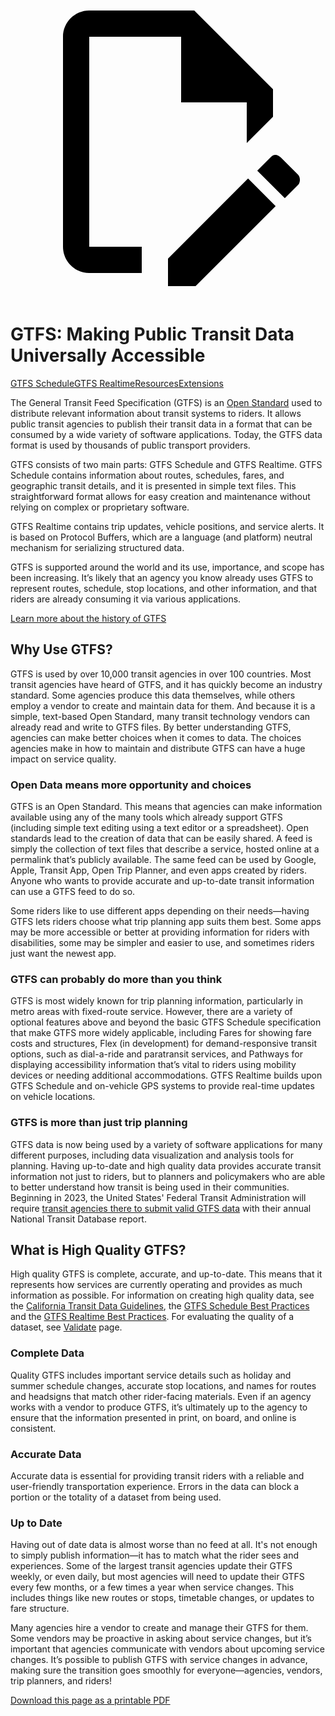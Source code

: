 <a class="pencil-link" href="https://github.com/MobilityData/gtfs.org/edit/main/docs/index.md" title="Edit this page" target="_blank">
    <svg class="pencil" xmlns="http://www.w3.org/2000/svg" viewBox="0 0 24 24"><path d="M10 20H6V4h7v5h5v3.1l2-2V8l-6-6H6c-1.1 0-2 .9-2 2v16c0 1.1.9 2 2 2h4v-2m10.2-7c.1 0 .3.1.4.2l1.3 1.3c.2.2.2.6 0 .8l-1 1-2.1-2.1 1-1c.1-.1.2-.2.4-.2m0 3.9L14.1 23H12v-2.1l6.1-6.1 2.1 2.1Z"></path></svg>
  </a>
   
# GTFS: Making Public Transit Data Universally Accessible 

<div class="landing-page">
    <a class="button" href="schedule">GTFS Schedule</a><a class="button" href="realtime">GTFS Realtime</a><a class="button" href="resources">Resources</a><a class="button" href="extensions">Extensions</a>
</div>

The General Transit Feed Specification (GTFS) is an [Open Standard](https://www.interoperablemobility.org/definitions/#open_standard) used to distribute relevant information about transit systems to riders. It allows public transit agencies to publish their transit data in a format that can be consumed by a wide variety of software applications. Today, the GTFS data format is used by thousands of public transport providers.

GTFS consists of two main parts: GTFS Schedule and GTFS Realtime. GTFS Schedule contains information about routes, schedules, fares, and geographic transit details, and it is presented in simple text files. This straightforward format allows for easy creation and maintenance without relying on complex or proprietary software.

GTFS Realtime contains trip updates, vehicle positions, and service alerts. It is based on Protocol Buffers, which are a language (and platform) neutral mechanism for serializing structured data.

GTFS is supported around the world and its use, importance, and scope has been increasing. It’s likely that an agency you know already uses GTFS to represent routes, schedule, stop locations, and other information, and that riders are already consuming it via various applications.

[Learn more about the history of GTFS](background.md)

## Why Use GTFS?

GTFS is used by over 10,000 transit agencies in over 100 countries. Most transit agencies have heard of GTFS, and it has quickly become an industry standard. Some agencies produce this data themselves, while others employ a vendor to create and maintain data for them. And because it is a simple, text-based Open Standard, many transit technology vendors can already read and write to GTFS files. By better understanding GTFS, agencies can make better choices when it comes to data. The choices agencies make in how to maintain and distribute GTFS can have a huge impact on service quality. 

### Open Data means more opportunity and choices

GTFS is an Open Standard. This means that agencies can make information available using any of the many tools which already support GTFS (including simple text editing using a text editor or a spreadsheet). Open standards lead to the creation of data that can be easily shared. A feed is simply the collection of text files that describe a service, hosted online at a permalink that’s publicly available. The same feed can be used by Google, Apple, Transit App, Open Trip Planner, and even apps created by riders. Anyone who wants to provide accurate and up-to-date transit information can use a GTFS feed to do so. 

Some riders like to use different apps depending on their needs—having GTFS lets riders choose what trip planning app suits them best. Some apps may be more accessible or better at providing information for riders with disabilities, some may be simpler and easier to use, and sometimes riders just want the newest app.

### GTFS can probably do more than you think

GTFS is most widely known for trip planning information, particularly in metro areas with fixed-route service. However, there are a variety of optional features above and beyond the basic GTFS Schedule specification that make GTFS more widely applicable, including Fares for showing fare costs and structures, Flex (in development) for demand-responsive transit options, such as dial-a-ride and paratransit services, and Pathways for displaying accessibility information that’s vital to riders using mobility devices or needing additional accommodations. GTFS Realtime builds upon GTFS Schedule and on-vehicle GPS systems to provide real-time updates on vehicle locations.

### GTFS is more than just trip planning

GTFS data is now being used by a variety of software applications for many different purposes, including data visualization and analysis tools for planning. Having up-to-date and high quality data provides accurate transit information not just to riders, but to planners and policymakers who are able to better understand how transit is being used in their communities. Beginning in 2023, the United States' Federal Transit Administration will require [transit agencies there to submit valid GTFS data](https://www.federalregister.gov/documents/2023/03/03/2023-04379/national-transit-database-reporting-changes-and-clarifications) with their annual National Transit Database report.

## What is High Quality GTFS?

High quality GTFS is complete, accurate, and up-to-date. This means that it represents how services are currently operating and provides as much information as possible.
For information on creating high quality data, see the [California Transit Data Guidelines](https://dot.ca.gov/cal-itp/california-transit-data-guidelines), the [GTFS Schedule Best Practices](https://gtfs.org/schedule/best-practices/) and the [GTFS Realtime Best Practices](https://gtfs.org/realtime/best-practices/).
For evaluating the quality of a dataset, see [Validate](https://gtfs.org/schedule/validate/) page.

### Complete Data

Quality GTFS includes important service details such as holiday and summer schedule changes, accurate stop locations, and names for routes and headsigns that match other rider-facing materials. Even if an agency works with a vendor to produce GTFS, it’s ultimately up to the agency to ensure that the information presented in print, on board, and online is consistent.

### Accurate Data

Accurate data is essential for providing transit riders with a reliable and user-friendly transportation experience. Errors in the data can block a portion or the totality of a dataset from being used. 

### Up to Date

Having out of date data is almost worse than no feed at all. It's not enough to simply publish information—it has to match what the rider sees and experiences. Some of the largest transit agencies update their GTFS weekly, or even daily, but most agencies will need to update their GTFS every few months, or a few times a year when service changes. This includes things like new routes or stops, timetable changes, or updates to fare structure.
 
Many agencies hire a vendor to create and manage their GTFS for them. Some vendors may be proactive in asking about service changes, but it’s important that agencies communicate with vendors about upcoming service changes. It’s possible to publish GTFS with service changes in advance, making sure the transition goes smoothly for everyone—agencies, vendors, trip planners, and riders!

[Download this page as a printable PDF](https://share.mobilitydata.org/gtfs-intro-doc)
